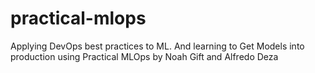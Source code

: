 # practical-mlops
Applying DevOps best practices to ML. And learning to Get Models into production using Practical MLOps by Noah Gift and Alfredo Deza
